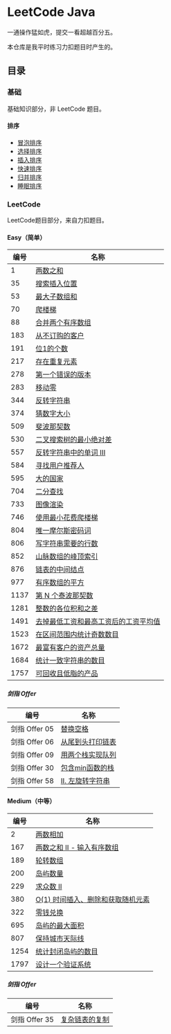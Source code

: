 # LeetCode Java

一通操作猛如虎，提交一看超越百分五。

本仓库是我平时练习力扣题目时产生的。

## 目录

### 基础

基础知识部分，非 LeetCode 题目。

#### 排序

* [冒泡排序](src/main/java/net/renfei/base/Sort.java)
* [选择排序](src/main/java/net/renfei/base/Sort.java)
* [插入排序](src/main/java/net/renfei/base/Sort.java)
* [快速排序](src/main/java/net/renfei/base/Sort.java)
* [归并排序](src/main/java/net/renfei/base/Sort.java)
* [睡眠排序](src/main/java/net/renfei/base/Sort.java)

### LeetCode

LeetCode题目部分，来自力扣题目。

#### Easy（简单）

| 编号   | 名称 |
|------|----|
| 1    | [两数之和](src/main/java/net/renfei/leetcode/easy/TwoSum.java) |
| 35   | [搜索插入位置](src/main/java/net/renfei/leetcode/easy/SearchInsertPosition.java) |
| 53   | [最大子数组和](src/main/java/net/renfei/leetcode/easy/MaximumSubarray.java) |
| 70   | [爬楼梯](src/main/java/net/renfei/leetcode/easy/ClimbingStairs.java) |
| 88   | [合并两个有序数组](src/main/java/net/renfei/leetcode/easy/MergeSortedArray.java) |
| 183  | [从不订购的客户](src/main/java/net/renfei/leetcode/easy/CustomersWhoNeverOrder.sql) |
| 191  | [位1的个数](src/main/java/net/renfei/leetcode/easy/NumberOf1Bits.java) |
| 217  | [存在重复元素](src/main/java/net/renfei/leetcode/easy/ContainsDuplicate.java) |
| 278  | [第一个错误的版本](src/main/java/net/renfei/leetcode/easy/FirstBadVersion.java) |
| 283  | [移动零](src/main/java/net/renfei/leetcode/easy/MoveZeroes.java) |
| 344  | [反转字符串](src/main/java/net/renfei/leetcode/easy/ReverseString.java) |
| 374  | [猜数字大小](src/main/java/net/renfei/leetcode/easy/GuessNumberHigherOrLower.java) |
| 509  | [斐波那契数](src/main/java/net/renfei/leetcode/easy/FibonacciNumber.java) |
| 530  | [二叉搜索树的最小绝对差](src/main/java/net/renfei/leetcode/easy/MinimumAbsoluteDifferenceInBst.java) |
| 557  | [反转字符串中的单词 III](src/main/java/net/renfei/leetcode/easy/ReverseWordsInAStringIII.java) |
| 584  | [寻找用户推荐人](src/main/java/net/renfei/leetcode/easy/FindCustomerReferee.sql) |
| 595  | [大的国家](src/main/java/net/renfei/leetcode/easy/BigCountries.sql) |
| 704  | [二分查找](src/main/java/net/renfei/leetcode/easy/BinarySearch.java) |
| 733  | [图像渲染](src/main/java/net/renfei/leetcode/easy/FloodFill.java) |
| 746  | [使用最小花费爬楼梯](src/main/java/net/renfei/leetcode/easy/MinCostClimbingStairs.java) |
| 804  | [唯一摩尔斯密码词](src/main/java/net/renfei/leetcode/easy/UniqueMorseCodeWords.java) |
| 806  | [写字符串需要的行数](src/main/java/net/renfei/leetcode/easy/NumberOfLinesToWriteString.java) |
| 852  | [山脉数组的峰顶索引](src/main/java/net/renfei/leetcode/easy/PeakIndexInAMountainArray.java) |
| 876  | [链表的中间结点](src/main/java/net/renfei/leetcode/easy/MiddleOfTheLinkedList.java) |
| 977  | [有序数组的平方](src/main/java/net/renfei/leetcode/easy/SquaresOfASortedArray.java) |
| 1137 | [第 N 个泰波那契数](src/main/java/net/renfei/leetcode/easy/NthTribonacciNumber.java) |
| 1281 | [整数的各位积和之差](src/main/java/net/renfei/leetcode/easy/SubtractTheProductAndSumOfDigitsOfAnInteger.java) |
| 1491 | [去掉最低工资和最高工资后的工资平均值](src/main/java/net/renfei/leetcode/easy/AverageSalaryExcludingTheMinimumAndMaximumSalary.java) |
| 1523 | [在区间范围内统计奇数数目](src/main/java/net/renfei/leetcode/easy/CountOddNumbersInAnIntervalRange.java) |
| 1672 | [最富有客户的资产总量](src/main/java/net/renfei/leetcode/easy/RichestCustomerWealth.java) |
| 1684 | [统计一致字符串的数目](src/main/java/net/renfei/leetcode/easy/CountTheNumberOfConsistentStrings.java) |
| 1757 | [可回收且低脂的产品](src/main/java/net/renfei/leetcode/easy/RecyclableAndLowFatProducts.sql) |

##### 剑指 Offer

| 编号           | 名称 |
|--------------|----|
| 剑指 Offer 05 | [替换空格](src/main/java/net/renfei/leetcode/easy/jianzhioffer/TiHuanKongGeLcof.java) |
| 剑指 Offer  06 | [从尾到头打印链表](src/main/java/net/renfei/leetcode/easy/jianzhioffer/CongWeiDaoTouDaYinLianBiaoLcof.java) |
| 剑指 Offer  09 | [用两个栈实现队列](src/main/java/net/renfei/leetcode/easy/jianzhioffer/YongLiangGeZhanShiXianDuiLieLcof.java) |
| 剑指 Offer  30 | [包含min函数的栈](src/main/java/net/renfei/leetcode/easy/jianzhioffer/BaoHanMinhanShuDeZhanLcof.java) |
| 剑指 Offer 58 | [II. 左旋转字符串](src/main/java/net/renfei/leetcode/easy/jianzhioffer/ZuoXuanZhuanZiFuChuanLcof.java) |

#### Medium（中等）

| 编号   | 名称 |
|------|----|
| 2    | [两数相加](src/main/java/net/renfei/leetcode/medium/AddTwoNumbers.java) |
| 167  | [两数之和 II - 输入有序数组](src/main/java/net/renfei/leetcode/medium/TwoSumIIinputArrayIsSorted.java) |
| 189  | [轮转数组](src/main/java/net/renfei/leetcode/medium/RotateArray.java) |
| 200  | [岛屿数量](src/main/java/net/renfei/leetcode/medium/NumberOfIslands.java) |
| 229  | [求众数 II](src/main/java/net/renfei/leetcode/medium/MajorityElementII.java) |
| 380  | [O(1) 时间插入、删除和获取随机元素](src/main/java/net/renfei/leetcode/medium/InsertDeleteGetrandomO1.java) |
| 322  | [零钱兑换](src/main/java/net/renfei/leetcode/medium/CoinChange.java) |
| 695  | [岛屿的最大面积](src/main/java/net/renfei/leetcode/medium/MaxAreaOfIsland.java) |
| 807  | [保持城市天际线](src/main/java/net/renfei/leetcode/medium/MaxIncreaseKeepingSkyline.java) |
| 1254 | [统计封闭岛屿的数目](src/main/java/net/renfei/leetcode/medium/NumberOfClosedIslands.java) |
| 1797 | [设计一个验证系统](src/main/java/net/renfei/leetcode/medium/AuthenticationManager.java) |

##### 剑指 Offer

| 编号           | 名称 |
|--------------|----|
| 剑指 Offer  35 | [复杂链表的复制](src/main/java/net/renfei/leetcode/medium/jianzhioffer/FuZaLianBiaoDeFuZhiLcof.java) |
